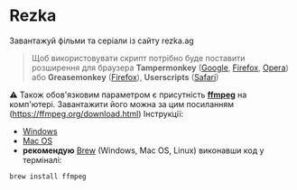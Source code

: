 # Rezka
Завантажуй фільми та серіали із сайту rezka.ag

>Щоб використовувати скрипт потрібно буде поставити розширення для браузера **Tampermonkey** ([Google](https://chrome.google.com/webstore/detail/tampermonkey/dhdgffkkebhmkfjojejmpbldmpobfkfo), [Firefox](https://addons.mozilla.org/en-US/firefox/addon/tampermonkey/), [Opera](https://addons.opera.com/en/extensions/details/tampermonkey-beta/)) або **Greasemonkey** ([Firefox](https://addons.mozilla.org/en-US/firefox/addon/greasemonkey/)), **Userscripts** ([Safari](https://apps.apple.com/ua/app/userscripts/id1463298887?l=ru))

⚠️ Також обов'язковим параметром є присутність [**ffmpeg**](https://ffmpeg.org/download.html) на комп'ютері. Завантажити його можна за цим посиланням (https://ffmpeg.org/download.html)
Інструкції:
- [Windows](https://www.wikihow.com/Install-FFmpeg-on-Windows)
- [Mac OS](https://bbc.github.io/bbcat-orchestration-docs/installation-mac-manual/)
- **рекомендую** [Brew](https://brew.sh/) (Windows, Mac OS, Linux) виконавши код у терміналі:
```cmd
brew install ffmpeg
``` 

